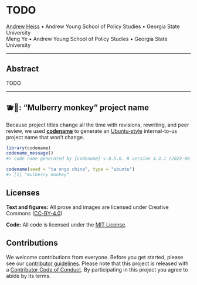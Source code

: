 
<!-- README.md is generated from README.qmd. Please edit that file -->

# TODO

[Andrew Heiss](https://www.andrewheiss.com/) • Andrew Young School of
Policy Studies • Georgia State University  
Meng Ye • Andrew Young School of Policy Studies • Georgia State
University

------------------------------------------------------------------------

## Abstract

TODO

------------------------------------------------------------------------

## 🫐🐒: “Mulberry monkey” project name

Because project titles change all the time with revisions, rewriting,
and peer review, we used [**codename**](http://svmiller.com/codename/)
to generate an
[Ubuntu-style](https://wiki.ubuntu.com/DevelopmentCodeNames)
internal-to-us project name that won’t change.

``` r
library(codename)
codename_message()
#> code name generated by {codename} v.0.5.0. R version 4.3.1 (2023-06-16).

codename(seed = "ta ongo china", type = "ubuntu")
#> [1] "mulberry monkey"
```

## Licenses

**Text and figures:** All prose and images are licensed under Creative
Commons ([CC-BY-4.0](http://creativecommons.org/licenses/by/4.0/))

**Code:** All code is licensed under the [MIT License](LICENSE.md).

## Contributions

We welcome contributions from everyone. Before you get started, please
see our [contributor guidelines](CONTRIBUTING.md). Please note that this
project is released with a [Contributor Code of
Conduct](https://contributor-covenant.org/version/2/1/CODE_OF_CONDUCT.html).
By participating in this project you agree to abide by its terms.

